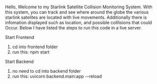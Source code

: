 ###

Hello, Welcome to my Starlink Satellite Collision Monitoring System. With this system, you can track and see where around the globe the various starlink satelites are located with live movements. Additionally there is infomation displayed such as location, and possible colllisions that could Occur. Below I have listed the steps to run this code in a live server.

Start Frontend

1. cd into frontend folder
2. run this: npm start

Start Backend

1. no need to cd into backend folder
2. run this: uvicorn backend.main:app --reload

###

